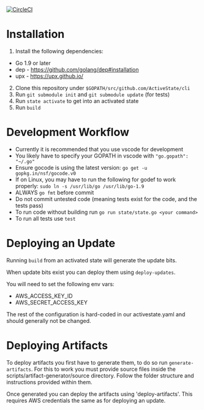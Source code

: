[![CircleCI](https://circleci.com/gh/ActiveState/cli.svg?style=shield&circle-token=e439410d217d72704e82808bdc3bbe78b6ecbf21)](https://circleci.com/gh/ActiveState/cli)

# Installation

 1. Install the following dependencies:
   * Go 1.9 or later
   * dep - https://github.com/golang/dep#installation
   * upx - https://upx.github.io/
 2. Clone this repository under `$GOPATH/src/github.com/ActiveState/cli`
 3. Run `git submodule init` and `git submodule update` (for tests)
 4. Run `state activate` to get into an activated state
 5. Run `build`

# Development Workflow

 * Currently it is recommended that you use vscode for development
 * You likely have to specify your GOPATH in vscode with `"go.gopath": "~/.go"`
 * Ensure gocode is using the latest version: ```go get -u gopkg.in/nsf/gocode.v0```
 * If on Linux, you may have to run the following for godef to work properly: ```sudo ln -s /usr/lib/go /usr/lib/go-1.9```
 * ALWAYS `go fmt` before commit
 * Do not commit untested code (meaning tests exist for the code, and the tests pass)
 * To run code without building run `go run state/state.go <your command>`
 * To run all tests use `test`

# Deploying an Update

Running `build` from an activated state will generate the update bits.

When update bits exist you can deploy them using `deploy-updates`.

You will need to set the following env vars:
 * AWS_ACCESS_KEY_ID
 * AWS_SECRET_ACCESS_KEY

The rest of the configuration is hard-coded in our activestate.yaml and should generally not be changed.

# Deploying Artifacts

To deploy artifacts you first have to generate them, to do so run `generate-artifacts`. For this to work you must
provide source files inside the scripts/artifact-generator/source directory. Follow the folder structure and instructions
provided within them.

Once generated you can deploy the artifacts using 'deploy-artifacts'. This requires AWS credentials the same as for
deploying an update.

